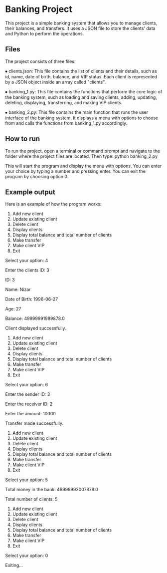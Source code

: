 # Banking Project

This project is a simple banking system that allows you to manage clients, their balances, and transfers. It uses a JSON file to store the clients' data and Python to perform the operations.

## Files

The project consists of three files:

⦁
clients.json: This file contains the list of clients and their details, such as id, name, date of birth, balance, and VIP status. Each client is represented by a JSON object inside an array called "clients".

⦁
banking_1.py: This file contains the functions that perform the core logic of the banking system, such as loading and saving clients, adding, updating, deleting, displaying, transferring, and making VIP clients.

⦁
banking_2.py: This file contains the main function that runs the user interface of the banking system. It displays a menu with options to choose from and calls the functions from banking_1.py accordingly.

## How to run

To run the project, open a terminal or command prompt and navigate to the folder where the project files are located. Then type:
python banking_2.py

This will start the program and display the menu with options. You can enter your choice by typing a number and pressing enter. You can exit the program by choosing option 0.

## Example output

Here is an example of how the program works:
1. Add new client
2. Update existing client
3. Delete client
4. Display clients
5. Display total balance and total number of clients
6. Make transfer
7. Make client VIP
0. Exit

Select your option: 4

Enter the clients ID: 3

ID:  3

Name:  Nizar

Date of Birth:  1996-06-27

Age:  27

Balance:  49999991989878.0

Client displayed successfully.

1. Add new client
2. Update existing client
3. Delete client
4. Display clients
5. Display total balance and total number of clients
6. Make transfer
7. Make client VIP
0. Exit

Select your option: 6

Enter the sender ID: 3

Enter the receiver ID: 2

Enter the amount: 10000

Transfer made successfully.

1. Add new client
2. Update existing client
3. Delete client
4. Display clients
5. Display total balance and total number of clients
6. Make transfer
7. Make client VIP
0. Exit

Select your option: 5

Total money in the bank:  49999992007878.0

Total number of clients:  5

1. Add new client
2. Update existing client
3. Delete client
4. Display clients
5. Display total balance and total number of clients
6. Make transfer
7. Make client VIP
0. Exit

Select your option: 0

Exiting...

